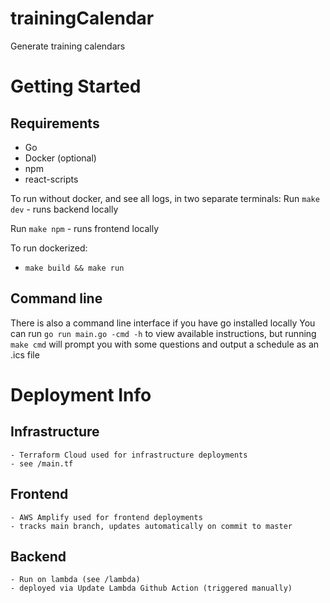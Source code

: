 # trainingCalendar
Generate training calendars

# Getting Started

## Requirements
- Go
- Docker (optional)
- npm
- react-scripts

To run without docker, and see all logs, in two separate terminals:
Run `make dev`
    - runs backend locally

Run `make npm`
    - runs frontend locally

To run dockerized:
- `make build && make run`

## Command line
There is also a command line interface if you have go installed locally
You can run `go run main.go -cmd -h` to view available instructions, but running `make cmd` will prompt you with some questions and output a schedule as an .ics file


# Deployment Info

## Infrastructure
    - Terraform Cloud used for infrastructure deployments
    - see /main.tf

## Frontend
    - AWS Amplify used for frontend deployments
    - tracks main branch, updates automatically on commit to master

## Backend
    - Run on lambda (see /lambda)
    - deployed via Update Lambda Github Action (triggered manually)

